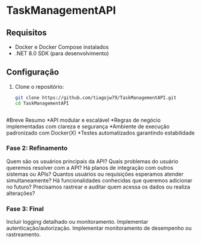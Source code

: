 # TaskManagementAPI

## Requisitos
- Docker e Docker Compose instalados
- .NET 8.0 SDK (para desenvolvimento)

## Configuração

1. Clone o repositório:
   ```bash
   git clone https://github.com/tiagojw79/TaskManagementAPI.git
   cd TaskManagementAPI



#Breve Resumo
*API modular e escalável
*Regras de negócio implementadas com clareza e segurança
*Ambiente de execução padronizado com Docker(X)
*Testes automatizados garantindo estabilidade

### Fase 2: Refinamento
Quem são os usuários principais da API?
Quais problemas do usuário queremos resolver com a API?
Há planos de integração com outros sistemas ou APIs?
Quantos usuários ou requisições esperamos atender simultaneamente?
Há funcionalidades conhecidas que queremos adicionar no futuro?
Precisamos rastrear e auditar quem acessa os dados ou realiza alterações?


### Fase 3: Final
Incluir logging detalhado ou monitoramento.
Implementar autenticação/autorização.
Implementar monitoramento de desempenho ou rastreamento.





